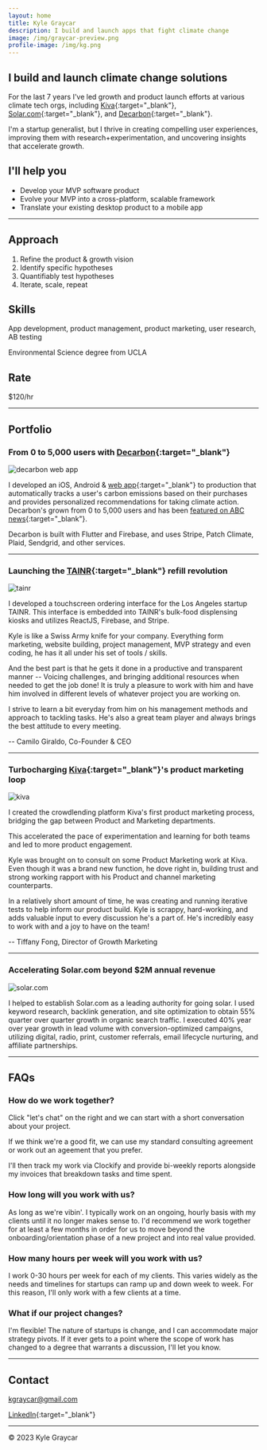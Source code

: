 ```yaml
---
layout: home
title: Kyle Graycar
description: I build and launch apps that fight climate change
image: /img/graycar-preview.png
profile-image: /img/kg.png
---
```


## I build and launch climate change solutions

For the last 7 years I've led growth and product launch efforts at various climate tech orgs, including [Kiva][kiva]{:target="_blank"}, [Solar.com][solar.com]{:target="_blank"}, and [Decarbon][decarbon]{:target="_blank"}. 

I'm a startup generalist, but I thrive in creating compelling user experiences, improving them with research+experimentation, and uncovering insights that accelerate growth. 

## I'll help you
- Develop your MVP software product
- Evolve your MVP into a cross-platform, scalable framework
- Translate your existing desktop product to a mobile app

___

## Approach
1. Refine the product & growth vision
2. Identify specific hypotheses
3. Quantifiably test hypotheses
4. Iterate, scale, repeat

## Skills
App development, product management, product marketing, user research, AB testing

Environmental Science degree from UCLA

## Rate
$120/hr

___

## Portfolio

### From 0 to 5,000 users with [Decarbon][decarbon]{:target="_blank"}

![decarbon web app](/img/decarbon-desktop.png)

I developed an iOS, Android & [web app][decarbon-web]{:target="_blank"} to production that automatically tracks a user's carbon emissions based on their purchases and provides personalized recommendations for taking climate action. Decarbon's grown from 0 to 5,000 users and has been [featured on ABC news][abc-feature]{:target="_blank"}. 

Decarbon is built with Flutter and Firebase, and uses Stripe, Patch Climate, Plaid, Sendgrid, and other services. 

___

### Launching the [TAINR][tainr]{:target="_blank"} refill revolution

![tainr](/img/TAINR.png)

I developed a touchscreen ordering interface for the Los Angeles startup TAINR. This interface is embedded into TAINR's bulk-food displensing kiosks and utilizes ReactJS, Firebase, and Stripe. 

>
Kyle is like a Swiss Army knife for your company. Everything form marketing, website building, project management, MVP strategy and even coding, he has it all under his set of tools / skills. 
>
And the best part is that he gets it done in a productive and transparent manner -- Voicing challenges, and bringing additional resources when needed to get the job done! It is truly a pleasure to work with him and have him involved in different levels of whatever project you are working on. 
>
I strive to learn a bit everyday from him on his management methods and approach to tackling tasks. He's also a great team player and always brings the best attitude to every meeting.
>
-- Camilo Giraldo, Co-Founder & CEO

___

### Turbocharging [Kiva][kiva]{:target="_blank"}'s product marketing loop

![kiva](/img/kiva.png)

I created the crowdlending platform Kiva's first product marketing process, bridging the gap between Product and Marketing departments. 

This accelerated the pace of experimentation and learning for both teams and led to more product engagement.

>
Kyle was brought on to consult on some Product Marketing work at Kiva. Even though it was a brand new function, he dove right in, building trust and strong working rapport with his Product and channel marketing counterparts. 
>
In a relatively short amount of time, he was creating and running iterative tests to help inform our product build. Kyle is scrappy, hard-working, and adds valuable input to every discussion he's a part of. He's incredibly easy to work with and a joy to have on the team! 
>
-- Tiffany Fong, Director of Growth Marketing

___

### Accelerating Solar.com beyond $2M annual revenue

![solar.com](/img/solar.com.png)

I helped to establish Solar.com as a leading authority for going solar. I used keyword research, backlink generation, and site optimization to obtain 55% quarter over quarter growth in organic search traffic. I executed 40% year over year growth in lead volume with conversion-optimized campaigns, utilizing digital, radio, print, customer referrals, email lifecycle nurturing, and affiliate partnerships.

___

## FAQs

### How do we work together?

Click "let's chat" on the right and we can start with a short conversation about your project. 

If we think we're a good fit, we can use my standard consulting agreement or work out an ageement that you prefer. 

I'll then track my work via Clockify and provide bi-weekly reports alongside my invoices that breakdown tasks and time spent.

### How long will you work with us?

As long as we're vibin'. I typically work on an ongoing, hourly basis with my clients until it no longer makes sense to. I'd recommend we work together for at least a few months in order for us to move beyond the onboarding/orientation phase of a new project and into real value provided.

### How many hours per week will you work with us?

I work 0-30 hours per week for each of my clients. This varies widely as the needs and timelines for startups can ramp up and down week to week. For this reason, I'll only work with a few clients at a time.

### What if our project changes?

I'm flexible! The nature of startups is change, and I can accommodate major strategy pivots. If it ever gets to a point where the scope of work has changed to a degree that warrants a discussion, I'll let you know.

___

## Contact
kgraycar@gmail.com

[LinkedIn][linkedin]{:target="_blank"}

___

© 2023 Kyle Graycar

[kiva]: https://kiva.org
[solar.com]: https://solar.com
[decarbon]: https://decarbonapp.com
[decarbon-web]: https://decarbonapp.com/web
[abc-feature]: https://www.youtube.com/watch?v=0B0_0PgEJFc
[tainr]: https://gotainr.com
[linkedin]: https://www.linkedin.com/in/kgraycar/